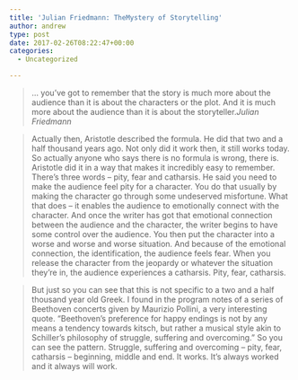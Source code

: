 ```yaml
---
title: 'Julian Friedmann: TheMystery of Storytelling'
author: andrew
type: post
date: 2017-02-26T08:22:47+00:00
categories:
  - Uncategorized

---
```

> &#8230; you&#8217;ve got to remember that the story is much more about the audience than it is about the characters or the plot. And it is much more about the audience than it is about the storyteller.<cite>Julian Friedmann</cite>

> Actually then, Aristotle described the formula. He did that two and a half thousand years ago. Not only did it work then, it still works today. So actually anyone who says there is no formula is wrong, there is. Aristotle did it in a way that makes it incredibly easy to remember. There’s three words – pity, fear and catharsis. He said you need to make the audience feel pity for a character. You do that usually by making the character go through some undeserved misfortune. What that does – it enables the audience to emotionally connect with the character. And once the writer has got that emotional connection between the audience and the character, the writer begins to have some control over the audience. You then put the character into a worse and worse and worse situation. And because of the emotional connection, the identification, the audience feels fear. When you release the character from the jeopardy or whatever the situation they’re in, the audience experiences a catharsis. Pity, fear, catharsis.

> But just so you can see that this is not specific to a two and a half thousand year old Greek. I found in the program notes of a series of Beethoven concerts given by Maurizio Pollini, a very interesting quote. “Beethoven’s preference for happy endings is not by any means a tendency towards kitsch, but rather a musical style akin to Schiller’s philosophy of struggle, suffering and overcoming.” So you can see the pattern. Struggle, suffering and overcoming – pity, fear, catharsis – beginning, middle and end. It works. It’s always worked and it always will work.
